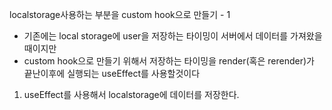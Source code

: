 localstorage사용하는 부분을 custom hook으로 만들기 - 1

- 기존에는 local storage에 user을 저장하는 타이밍이 서버에서 데이터를 가져왔을때이지만
- custom hook으로 만들기 위해서 저장하는 타이밍을 render(혹은 rerender)가 끝난이후에 실행되는 useEffect를 사용할것이다

1. useEffect를 사용해서 localstorage에 데이터를 저장한다.

